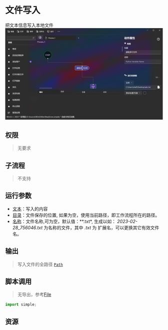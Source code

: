 # 文件写入 
把文本信息写入本地文件
![FileWrite](./images/02.png ':size=90%')

## 权限
> 无要求
## 子流程
> 不支持


## 运行参数
* [文本](../../types/String.md)：写入的内容
* [目录](../../types/Path.md)：文件保存的位置, 如果为空，使用当前路径，即工作流程所在的路径。
* [名称](../../types/String.md)：文件名称,可为空，默认值：**.txt*, 生成以如： *2023-02-28_756046.txt* 为名称的文件，其中 *.txt* 为 扩展名，可以更换其它有效文件名。


## 输出

> 写入文件的全路径 [`Path`](../../types/Path.md)    


## 脚本调用

> 无导出，参考[File](../../types/File.md)
```python
import simple;

```

## 资源